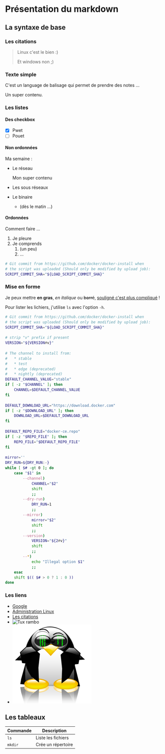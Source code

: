 # Présentation du markdown

## La syntaxe de base

### Les citations

> Linux c'est le bien :)
> 
> Et windows non ;)

### Texte simple

C'est un language de balisage qui permet de prendre des notes ...

Un super contenu.

### Les listes

#### Des checkbox

- [x] Pwet
- [ ] Pouet

#### Non ordonnées

Ma semaine :

- Le réseau

    Mon super contenu

- Les sous réseaux
- Le binaire
    - (dès le matin ...)

#### Ordonnées

Comment faire ...

1. Je pleure
2. Je comprends
   1. (un peu)
   2. ...


```bash
# Git commit from https://github.com/docker/docker-install when
# the script was uploaded (Should only be modified by upload job):
SCRIPT_COMMIT_SHA="${LOAD_SCRIPT_COMMIT_SHA}"
```

### Mise en forme

Je peux mettre **en gras**, *en italique* ou ~~barré~~, <span style="text-decoration: underline;">souligné c'est plus compliqué</span> !

Pour lister les lichiers, j'utilise `ls` avec l'option `-h`.

```bash
# Git commit from https://github.com/docker/docker-install when
# the script was uploaded (Should only be modified by upload job):
SCRIPT_COMMIT_SHA="${LOAD_SCRIPT_COMMIT_SHA}"

# strip "v" prefix if present
VERSION="${VERSION#v}"

# The channel to install from:
#   * stable
#   * test
#   * edge (deprecated)
#   * nightly (deprecated)
DEFAULT_CHANNEL_VALUE="stable"
if [ -z "$CHANNEL" ]; then
	CHANNEL=$DEFAULT_CHANNEL_VALUE
fi

DEFAULT_DOWNLOAD_URL="https://download.docker.com"
if [ -z "$DOWNLOAD_URL" ]; then
	DOWNLOAD_URL=$DEFAULT_DOWNLOAD_URL
fi

DEFAULT_REPO_FILE="docker-ce.repo"
if [ -z "$REPO_FILE" ]; then
	REPO_FILE="$DEFAULT_REPO_FILE"
fi

mirror=''
DRY_RUN=${DRY_RUN:-}
while [ $# -gt 0 ]; do
	case "$1" in
		--channel)
			CHANNEL="$2"
			shift
			;;
		--dry-run)
			DRY_RUN=1
			;;
		--mirror)
			mirror="$2"
			shift
			;;
		--version)
			VERSION="${2#v}"
			shift
			;;
		--*)
			echo "Illegal option $1"
			;;
	esac
	shift $(( $# > 0 ? 1 : 0 ))
done

```

### Les liens

- [Google](https://google.fr)
- [Administration Linux](./linux-admin.md)
- [Les citations](#les-citations)
- ![Tux rambo](https://cursowebnuevo.files.wordpress.com/2010/02/tux_rambo.png)
- [![Tux matrix](./images/matrix.png)](https://fr.wikipedia.org/wiki/Matrix_(film))


## Les tableaux

| Commande | Description |
| --- | --- |
| `ls` | Liste les fichiers |
| `mkdir` | Crée un répertoire |
